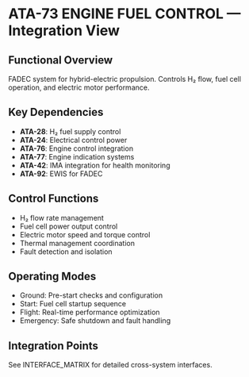 # ATA-73 ENGINE FUEL CONTROL — Integration View

## Functional Overview
FADEC system for hybrid-electric propulsion. Controls H₂ flow, fuel cell operation, and electric motor performance.

## Key Dependencies
- **ATA-28**: H₂ fuel supply control
- **ATA-24**: Electrical control power
- **ATA-76**: Engine control integration
- **ATA-77**: Engine indication systems
- **ATA-42**: IMA integration for health monitoring
- **ATA-92**: EWIS for FADEC

## Control Functions
- H₂ flow rate management
- Fuel cell power output control
- Electric motor speed and torque control
- Thermal management coordination
- Fault detection and isolation

## Operating Modes
- Ground: Pre-start checks and configuration
- Start: Fuel cell startup sequence
- Flight: Real-time performance optimization
- Emergency: Safe shutdown and fault handling

## Integration Points
See INTERFACE_MATRIX for detailed cross-system interfaces.
